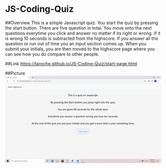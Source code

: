 # JS-Coding-Quiz

##Overview
This is a simple Javascript quiz. You start the quiz by pressing the start button. There are five question in total. You move onto the next questions everytime you click and answer no matter if its right or wrong. If it is wrong 10 seconds is subtracted from the highscore. If you answer all the question or run out of time you an input section comes up. When you submit your initials, you are then moved to the highscore page where you can see how you do compare to other people.

##Link
https://taroche.github.io/JS-Coding-Quiz/start-page.html

##Picture
![Image of page](./assets/image.png)
